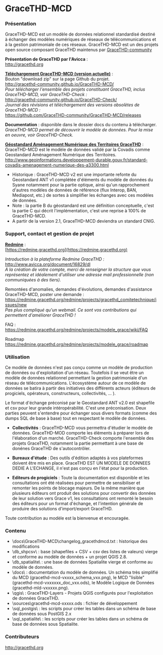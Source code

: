 # GraceTHD-MCD

### Présentation
GraceTHD-MCD est un modèle de données relationnel standardisé destiné à échanger des modèles numériques de réseaux de télécommunications et à la gestion patrimoniale de ces réseaux. 
GraceTHD-MCD est un des projets open source composant GraceTHD maintenus par [GraceTHD-community](https://github.com/GraceTHD-community)

**Présentation de GraceTHD par l'Avicca** :  
http://gracethd.org

**[Téléchargement GraceTHD-MCD (version actuelle)](https://github.com/GraceTHD-community/GraceTHD-MCD/zipball/master)** :  
Bouton "download zip" sur la page Github du projet.  
http://gracethd-community.github.io/GraceTHD-MCD/  
*Pour télécharger l'ensemble des projets constituant GraceTHD, inclus GraceTHD-MCD, voir GraceTHD-Check :*  
http://gracethd-community.github.io/GraceTHD-Check/  
*Journal des révisions et téléchargement des versions obsolètes de GraceTHD-MCD :*  
https://github.com/GraceTHD-community/GraceTHD-MCD/releases  

**Documentation** : disponible dans le dossier docs du contenu à télécharger.  
*GraceTHD-MCD permet de découvrir le modèle de données. Pour la mise en oeuvre, voir GraceTHD-Check.*

**[Géostandard Aménagement Numérique des Territoires GraceTHD](http://www.geoinformations.developpement-durable.gouv.fr/standard-covadis-amenagement-numerique-des-a3300.html)** : GraceTHD-MCD est le modèle de données validé par la Covadis comme Geostandard Aménagement Numérique des Territoires. 
http://www.geoinformations.developpement-durable.gouv.fr/standard-covadis-amenagement-numerique-des-a3300.html
* Historique : GraceTHD-MCD v2 est une importante refonte du Geostandard ANT v1 complétée d'éléments du modèle de données du Syane notamment pour la partie optique, ainsi qu'un rapprochement d'autres modèles de données de référence (flux Interop, BAN, Mediapost, etc.) de sortes à simplifier les échanges avec ces modèles de données. 
* Note : la partie B du géostandard est une définition conceptuelle, c'est la partie C qui décrit l'implémentation, c'est une reprise à 100% de GraceTHD-MCD.  
* A partir de la version 2.1, GraceTHD-MCD deviendra un standard CNIG. 

### Support, contact et gestion de projet
**[Redmine](https://redmine.gracethd.org)** :  
[https://redmine.gracethd.org](https://redmine.gracethd.org)  

*Introduction à la plateforme Redmine GraceTHD :*  
http://www.avicca.org/document/16829/dl  
*A la création de votre compte, merci de renseigner la structure que vous représentez et idéalement d'utiliser une adresse mail professionnelle (non communiquées à des tiers).*  

Remontées d'anomalies, demandes d'évolutions, demandes d'assistance GraceTHD-MCD, poster une demande :  
https://redmine.gracethd.org/redmine/projects/gracethd_comitetechnique/issues/new  
*Pas plus compliqué qu'un webmail. Ce sont vos contributions qui permettent d'améliorer GraceTHD !*

FAQ :  
https://redmine.gracethd.org/redmine/projects/modele_grace/wiki/FAQ  

Roadmap
https://redmine.gracethd.org/redmine/projects/modele_grace/roadmap

### Utilisation
Ce modèle de données n'est pas conçu comme un modèle de production de données ou d'exploitation d'un réseau. Toutefois il se veut être un modèle de données relationnel permettant la gestion patrimoniale d'un réseau de télécommunications. L'écosystème autour de ce modèle de données se batira à partir des initiatives des différents acteurs (éditeurs de progiciels, opérateurs, constructeurs, collectivités, ... ). 

Le format d'échange préconisé par le Geostandard ANT v2.0 est shapefile et csv pour leur grande intéropérabilité. C'est une préconisation. Deux parties peuvent s'entendre pour échanger sous divers formats (comme des dumps SQL de base à base) tout en respectant le modèle de données. 

* **Collectivités** : 
GraceTHD-MCD vous permettra d'étudier le modèle de données. GraceTHD-MOD comporte les éléments à préparer lors de l'élaboration  d'un marché. GraceTHD-Check comporte l'ensemble des projets GraceTHD, notamment la partie permettant à une base de donénes GraceTHD de s'autocontrôler. 

* **Bureaux d'étude** : 
Des outils d'édition adaptés à vos plateformes doivent être mis en place. GraceTHD EST UN MODELE DE DONNEES DEDIE A L'ECHANGE, il n'est pas conçu en l'état pour la production. 

* **Editeurs de progiciels** : 
Toute la documentation est disponible et les consultations ont été réalisées pour permettre de sensibiliser et remonter les points de blocage majeurs. De la même manière que plusieurs éditeurs ont produit des solutions pour convertir des données de leur solution vers Grace v1, les consultations ont remonté le besoin des éditeurs pour un format d'échange, et l'intention générale de produire des solutions d'import/export GraceTHD. 

Toute contribution au modèle est la bienvenue et encouragée. 

### Contenu
* \docs\GraceTHD-MCD\changelog_gracethdmcd.txt : historique des modifications
* \db_shpcsv\ : base (shapefiles + CSV + csv des listes de valeurs) vierge et conforme au modèle de données + un projet QGIS 2.8. 
* \db_spatialite\ : une base de données Spatialite vierge et conforme au modèle de données. 
* \docs\ : documentation du modèle de données. Un schéma très simplifié du MCD (gracethd-mcd-vxxxx_schema_vxx.png), le MCD "lisible" (gracethd-mcd-vxxxxxx_doc_vxx.ods), le Modèle Logique de Données (gracethd-mld-vxxxxx.png). 
* \qgis\ : GraceTHD-Layers - Projets QGIS configurés pour l'exploitation de données GraceTHD. 
* \sources\gracethd-mcd-xxxxx.ods : fichier de développement
* \sql_postgis\ : les scripts pour créer les tables dans un schéma de base de données sous PostGIS 2.x
* \sql_spatialite\ : les scripts pour créer les tables dans un schéma de base de données sous Spatialite. 

### Contributeurs
http://gracethd.org
